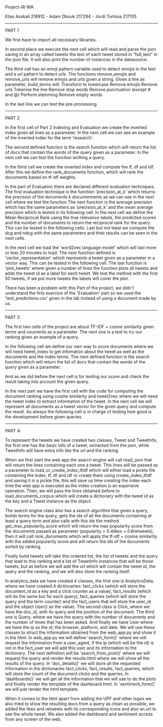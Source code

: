 Project-IR-WA

Elias Asskali 218912 - Adam Dbouk 217294 - Jordi Tortosa 217105

------------------------------------------------------------------------

PART 1

We first have to import all necessary libraries.

In second place we execute the next cell which will read and parse the json saving in an array called tweets the text of each tweet stored in "full_text" in the json file. It will also print the number of instances in the datasource.

The third cell has an emoji pattern variable used to detect emojis in the text and a url pattern to detect urls.
The functions remove_emojis and remove_urls will remove emojis and urls given a string.
Given a line as parameter, build_terms will:
	Transform to lowercase
	Remove emojis
	Remove urls
	Tokenise the line
	Remove stop words
	Remove punctuation (except # and @)
	Perform stemming
	Remove empty words

In the last line we can test the pre-processing

------------------------------------------------------------------------

PART 2

In the first cell of Part 2 Indexing and Evaluation we create the inverted index given all lines as a parameter.
In the next cell we can see an example of the inverted index for the term 'research'.

The second defined function is the search function which will return the list of docs that contain the words of the query given as a parameter.
In the next cell we can test the function writting a query.

In the third cell we create the inverted index and compute the tf, df and idf. 
After this we define the rank_documents function, which will rank the documents based on tf-idf weights.

In the part of Evaluation there are declared different evaluation techniques.
The first evaluation technique is the function 'precision_at_k' which returns the precision of the documents k docummments as we can see in the next cell where we test the function
The next function is the average precision which has the same parameters as 'precision_at_k' and the mean average precision which is tested in its following cell.
In the next cell we define the Mean Reciprocal Rank using the true relevance labels, the predicted scores and the number of documents to return the reciprocal rank for the query.
This can be tested in the following cells.
Last but not least we compute the dcg and ndcg with the same parameters and their results can be seen in the next cells.

In the next cell we load the 'word2vec language model' which will last more or less 20 minutes to load.
The next function defined is 'vector_representation' which represents a tweet given as a parameter in a vector way. This can be tested in the following cell.
The last function is 'plot_tweets' where given a number of lines the function plots all tweets and adds the tweet id as a label for each tweet.
We test the method with the first 50 tweets, if we put more tweets the labels will cover the plot.

There has been a problem with this Part of the project, we didn't understand the firts exercice of the 'Evaluation' part so we used the 'test_predictions.csv' given in the lab instead of using a document made by us.

------------------------------------------------------------------------

PART 3

The first two cells of the project are about TF-IDF + cosine similarity given terms and couments as a parameter.
The next one is a test to try our ranking given an example of a query.

In the following cell we define our own way to score documents where we will need tweet_index to get infomation about the tweet as well as the documents and the index terms.
The next defined function is the search function which will return the list of docs that contain the words of the query given as a parameter.

And as we did before the next cell is for testing our score and check the result taking into account the given query.

In the next part we have the first cell with the code for computing the document ranking using cosine similarity and tweet2vec where we will need the tweet index to extract information of the tweet.
In the next cell we will represent all documents as a tweet vector for the given query and compute the result.
As always the following cell is in charge of testing how good is the development before given queries.

------------------------------------------------------------------------

PART 4:

To represent the tweets we have created two classes, Tweet and TweetInfo, the first one has the basic info of a tweet, extracted from the json, while TweetInfo will have extra info like the url and the ranking.

When we first start the web app the search engine will call read_json that will return the lines containing each one a tweet. This lines will be passed as a parameter to load_or_create_index_tfidf which will either load a pickle file containing the index, tf, df and idf or create them using create_index_tfidf and saving it in a pickle file, this will save us time creating the index each time the web app is executed as the index creation is an expensive operation. Then, we will pass the lines obtained before to load_documents_corpus which will create a dictionary with the tweet id as the key and a Tweet instance as the object.

The search engine class also has a search algorithm that given a query, builds terms for the query, gets the ids of all the documents containing at least a query term and also calls with this ids the method get_max_popularity_score which will return the max popularity score from the documents passed as parameter (popularity = 0.4*likes + 0.6*retweets), then it will call rank_documents which will apply the tf-idf + cosine similarity with the added popularity score and will return the ids of the documents sorted by ranking.

Finally build tweets will take this ordered list, the list of tweets and the query that lead to this ranking and a list of TweetInfo instances that will be those tweets, but as before we will add the url which will contain the tweet id, the query and the ranking, and we will also store the ranking itself.

In analytics_data we have created 4 classes, the first one is AnalyticsData, where we have created 4 dictionaries: fact_clicks (which will store the document_id as a key and a click counter as a value), fact_results (which will do the same but for each query), fact_queries (which will store the query and the term counter) and the fact_users that will store the user_id and the object User() as the value).
The second class is Click, where we have the doc_id, with its query and the position of the document.
The third one is Query, where we have the query with the number of documents and the number of times that has been asked. 
And finally we have User where we have the ip as the id, the browser, platform, and date.
We will use these classes to struct the information obtained from the web_app.py and show it in the html.
In web_app.py we will define 'search_form()' where we will request the information from a user_agent, if the ip (which will be the id) is not in the fact_user we will add this user and its information to the dictionary.
The next definition will be 'search_from_post()' where we will request the query and render the results.html where we will show all the results of the query.
In 'doc_details()' we will store all the requested information in the dictionaries fact_clicks, fact_results, fact_queries, which will store the count of the document clicks and the queries.
In 'dashboards()'  we will get all the information that we will use to do the plots and finally render the template of the dashboard.html.
In 'sentiment_form()' we will just render the html template.

When it comes to the html apart from adding the UPF and other logos we also tried to show the resulting docs from a query as clean as possible, we added the likes and retweets with its corresponding icons and also an url to see the whole tweet.
We also added the dashboard and sentiment access from any screen of the web.
